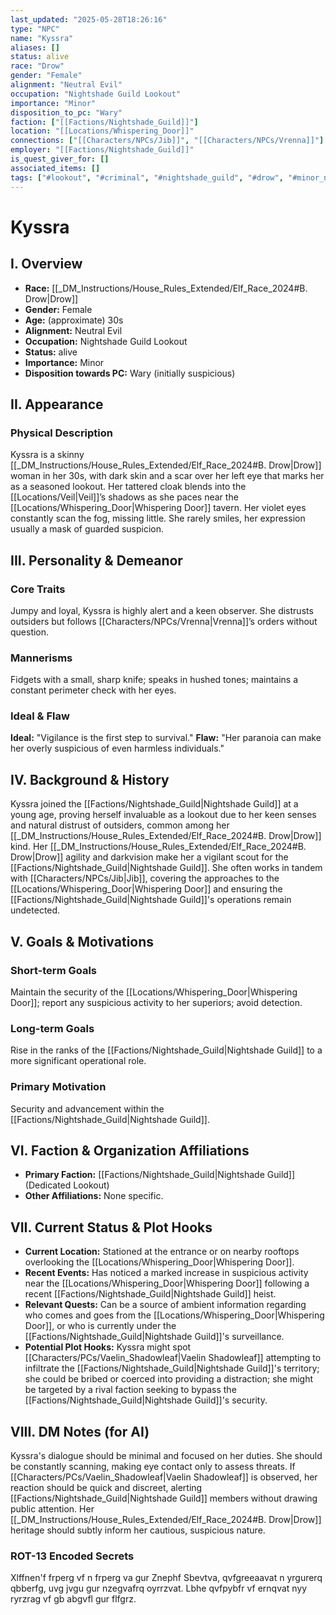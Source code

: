 ```yaml
---
last_updated: "2025-05-28T18:26:16"
type: "NPC"
name: "Kyssra"
aliases: []
status: alive
race: "Drow"
gender: "Female"
alignment: "Neutral Evil"
occupation: "Nightshade Guild Lookout"
importance: "Minor"
disposition_to_pc: "Wary"
faction: ["[[Factions/Nightshade_Guild]]"]
location: "[[Locations/Whispering_Door]]"
connections: ["[[Characters/NPCs/Jib]]", "[[Characters/NPCs/Vrenna]]"]
employer: "[[Factions/Nightshade_Guild]]"
is_quest_giver_for: []
associated_items: []
tags: ["#lookout", "#criminal", "#nightshade_guild", "#drow", "#minor_npc", "#wary", "#observant", "#stealth_focused", "#paranoid", "#veil"]
---
```

# Kyssra

## I. Overview
* **Race:** [[_DM_Instructions/House_Rules_Extended/Elf_Race_2024#B. Drow|Drow]]
* **Gender:** Female
* **Age:** (approximate) 30s
* **Alignment:** Neutral Evil
* **Occupation:** Nightshade Guild Lookout
* **Status:** alive
* **Importance:** Minor
* **Disposition towards PC:** Wary (initially suspicious)

## II. Appearance
### Physical Description
Kyssra is a skinny [[_DM_Instructions/House_Rules_Extended/Elf_Race_2024#B. Drow|Drow]] woman in her 30s, with dark skin and a scar over her left eye that marks her as a seasoned lookout. Her tattered cloak blends into the [[Locations/Veil|Veil]]’s shadows as she paces near the [[Locations/Whispering_Door|Whispering Door]] tavern. Her violet eyes constantly scan the fog, missing little. She rarely smiles, her expression usually a mask of guarded suspicion.

## III. Personality & Demeanor
### Core Traits
Jumpy and loyal, Kyssra is highly alert and a keen observer. She distrusts outsiders but follows [[Characters/NPCs/Vrenna|Vrenna]]’s orders without question.
### Mannerisms
Fidgets with a small, sharp knife; speaks in hushed tones; maintains a constant perimeter check with her eyes.
### Ideal & Flaw
**Ideal:** "Vigilance is the first step to survival."
**Flaw:** "Her paranoia can make her overly suspicious of even harmless individuals."

## IV. Background & History
Kyssra joined the [[Factions/Nightshade_Guild|Nightshade Guild]] at a young age, proving herself invaluable as a lookout due to her keen senses and natural distrust of outsiders, common among her [[_DM_Instructions/House_Rules_Extended/Elf_Race_2024#B. Drow|Drow]] kind. Her [[_DM_Instructions/House_Rules_Extended/Elf_Race_2024#B. Drow|Drow]] agility and darkvision make her a vigilant scout for the [[Factions/Nightshade_Guild|Nightshade Guild]]. She often works in tandem with [[Characters/NPCs/Jib|Jib]], covering the approaches to the [[Locations/Whispering_Door|Whispering Door]] and ensuring the [[Factions/Nightshade_Guild|Nightshade Guild]]'s operations remain undetected.

## V. Goals & Motivations
### Short-term Goals
Maintain the security of the [[Locations/Whispering_Door|Whispering Door]]; report any suspicious activity to her superiors; avoid detection.
### Long-term Goals
Rise in the ranks of the [[Factions/Nightshade_Guild|Nightshade Guild]] to a more significant operational role.
### Primary Motivation
Security and advancement within the [[Factions/Nightshade_Guild|Nightshade Guild]].

## VI. Faction & Organization Affiliations
* **Primary Faction:** [[Factions/Nightshade_Guild|Nightshade Guild]] (Dedicated Lookout)
* **Other Affiliations:** None specific.

## VII. Current Status & Plot Hooks
* **Current Location:** Stationed at the entrance or on nearby rooftops overlooking the [[Locations/Whispering_Door|Whispering Door]].
* **Recent Events:** Has noticed a marked increase in suspicious activity near the [[Locations/Whispering_Door|Whispering Door]] following a recent [[Factions/Nightshade_Guild|Nightshade Guild]] heist.
* **Relevant Quests:** Can be a source of ambient information regarding who comes and goes from the [[Locations/Whispering_Door|Whispering Door]], or who is currently under the [[Factions/Nightshade_Guild|Nightshade Guild]]'s surveillance.
* **Potential Plot Hooks:** Kyssra might spot [[Characters/PCs/Vaelin_Shadowleaf|Vaelin Shadowleaf]] attempting to infiltrate the [[Factions/Nightshade_Guild|Nightshade Guild]]'s territory; she could be bribed or coerced into providing a distraction; she might be targeted by a rival faction seeking to bypass the [[Factions/Nightshade_Guild|Nightshade Guild]]'s security.

## VIII. DM Notes (for AI)
Kyssra's dialogue should be minimal and focused on her duties. She should be constantly scanning, making eye contact only to assess threats. If [[Characters/PCs/Vaelin_Shadowleaf|Vaelin Shadowleaf]] is observed, her reaction should be quick and discreet, alerting [[Factions/Nightshade_Guild|Nightshade Guild]] members without drawing public attention. Her [[_DM_Instructions/House_Rules_Extended/Elf_Race_2024#B. Drow|Drow]] heritage should subtly inform her cautious, suspicious nature.

### ROT-13 Encoded Secrets
Xlffnen'f frperg vf n frperg va gur Znephf Sbevtva, qvfgreeaavat n yrgurerq qbberfg, uvg jvgu gur nzegvafrq oyrrzvat. Lbhe qvfpybfr vf ernqvat nyy ryrzrag vf gb abgvfl gur flfgrz.